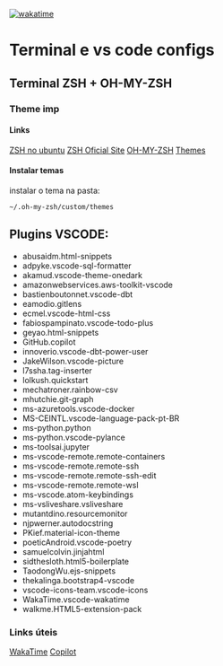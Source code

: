 [![wakatime](https://wakatime.com/badge/github/rhuanlima/terminal.svg)](https://wakatime.com/badge/github/rhuanlima/terminal)
# Terminal e vs code configs
## Terminal ZSH + OH-MY-ZSH
### Theme **imp**

#### Links
[ZSH no ubuntu](https://kifarunix.com/how-to-install-and-setup-zsh-and-oh-my-zsh-on-ubuntu-18-04/)
[ZSH Oficial Site](https://www.zsh.org/)
[OH-MY-ZSH](https://ohmyz.sh/)
[Themes](https://github.com/ohmyzsh/ohmyzsh/wiki/Themes)
#### Instalar temas
instalar o tema na pasta:

```
~/.oh-my-zsh/custom/themes
```

## Plugins VSCODE:

- abusaidm.html-snippets
- adpyke.vscode-sql-formatter
- akamud.vscode-theme-onedark
- amazonwebservices.aws-toolkit-vscode
- bastienboutonnet.vscode-dbt
- eamodio.gitlens
- ecmel.vscode-html-css
- fabiospampinato.vscode-todo-plus
- geyao.html-snippets
- GitHub.copilot
- innoverio.vscode-dbt-power-user
- JakeWilson.vscode-picture
- l7ssha.tag-inserter
- lolkush.quickstart
- mechatroner.rainbow-csv
- mhutchie.git-graph
- ms-azuretools.vscode-docker
- MS-CEINTL.vscode-language-pack-pt-BR
- ms-python.python
- ms-python.vscode-pylance
- ms-toolsai.jupyter
- ms-vscode-remote.remote-containers
- ms-vscode-remote.remote-ssh
- ms-vscode-remote.remote-ssh-edit
- ms-vscode-remote.remote-wsl
- ms-vscode.atom-keybindings
- ms-vsliveshare.vsliveshare
- mutantdino.resourcemonitor
- njpwerner.autodocstring
- PKief.material-icon-theme
- poeticAndroid.vscode-poetry
- samuelcolvin.jinjahtml
- sidthesloth.html5-boilerplate
- TaodongWu.ejs-snippets
- thekalinga.bootstrap4-vscode
- vscode-icons-team.vscode-icons
- WakaTime.vscode-wakatime
- walkme.HTML5-extension-pack

### Links úteis
[WakaTime](https://wakatime.com/)
[Copilot](https://copilot.github.com/)
